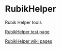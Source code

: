 # RubikHelper
Rubik Helper tools

[RubikHelper test page](http://fabiodimonte.github.io/RubikHelper/)

[RubikHelper wiki pages](https://github.com/FabioDiMonte/RubikHelper/wiki)

